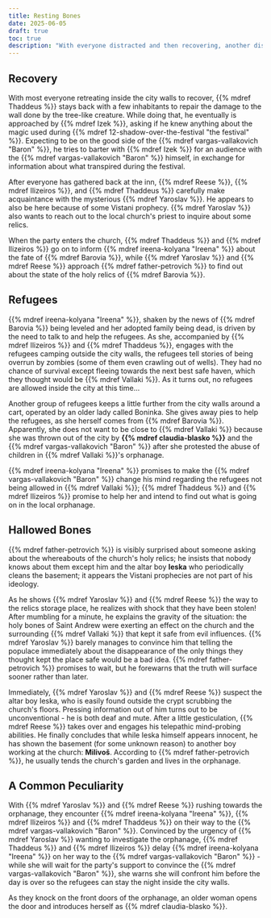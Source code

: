 ```yaml
---
title: Resting Bones
date: 2025-06-05
draft: true
toc: true
description: "With everyone distracted and then recovering, another disaster looms snuck up on Vallaki."
---
```


## Recovery

With most everyone retreating inside the city walls to recover, {{% mdref Thaddeus %}} stays back with a few inhabitants to repair the damage to the wall done by the tree-like creature. While doing that, he eventually is approached by {{% mdref Izek %}}, asking if he knew anything about the magic used during {{% mdref 12-shadow-over-the-festival "the festival" %}}. Expecting to be on the good side of the {{% mdref vargas-vallakovich "Baron" %}}, he tries to barter with {{% mdref Izek %}} for an audience with the {{% mdref vargas-vallakovich "Baron" %}} himself, in exchange for information about what transpired during the festival.

After everyone has gathered back at the inn, {{% mdref Reese %}}, {{% mdref Ilizeiros %}}, and {{% mdref Thaddeus %}} carefully make acquaintance with the mysterious {{% mdref Yaroslav %}}. He appears to also be here because of some Vistani prophecy. {{% mdref Yaroslav %}} also wants to reach out to the local church's priest to inquire about some relics.

When the party enters the church, {{% mdref Thaddeus %}} and {{% mdref Ilizeiros %}} go on to inform {{% mdref ireena-kolyana "Ireena" %}} about the fate of {{% mdref Barovia %}}, while {{% mdref Yaroslav %}} and {{% mdref Reese %}} approach {{% mdref father-petrovich %}} to find out about the state of the holy relics of {{% mdref Barovia %}}.

## Refugees

{{% mdref ireena-kolyana "Ireena" %}}, shaken by the news of {{% mdref Barovia %}} being leveled and her adopted family being dead, is driven by the need to talk to and help the refugees. As she, accompanied by {{% mdref Ilizeiros %}} and {{% mdref Thaddeus %}}, engages with the refugees camping outside the city walls, the refugees tell stories of being overrun by zombies (some of them even crawling out of wells). They had no chance of survival except fleeing towards the next best safe haven, which they thought would be {{% mdref Vallaki %}}. As it turns out, no refugees are allowed inside the city at this time...

Another group of refugees keeps a little further from the city walls around a cart, operated by an older lady called Boninka. She gives away pies to help the refugees, as she herself comes from {{% mdref Barovia %}}. Apparently, she does not want to be close to {{% mdref Vallaki %}} because she was thrown out of the city by **{{% mdref claudia-blasko %}}** and the {{% mdref vargas-vallakovich "Baron" %}} after she protested the abuse of children in {{% mdref Vallaki %}}'s orphanage.

{{% mdref ireena-kolyana "Ireena" %}} promises to make the {{% mdref vargas-vallakovich "Baron" %}} change his mind regarding the refugees not being allowed in {{% mdref Vallaki %}}; {{% mdref Thaddeus %}} and {{% mdref Ilizeiros %}} promise to help her and intend to find out what is going on in the local orphanage.

## Hallowed Bones

{{% mdref father-petrovich %}} is visibly surprised about someone asking about the whereabouts of the church's holy relics; he insists that nobody knows about them except him and the altar boy **Ieska** who periodically cleans the basement; it appears the Vistani prophecies are not part of his ideology.

As he shows {{% mdref Yaroslav %}} and {{% mdref Reese %}} the way to the relics storage place, he realizes with shock that they have been stolen! After mumbling for a minute, he explains the gravity of the situation: the holy bones of Saint Andrew were exerting an effect on the church and the surrounding {{% mdref Vallaki %}} that kept it safe from evil influences. {{% mdref Yaroslav %}} barely manages to convince him that telling the populace immediately about the disappearance of the only things they thought kept the place safe would be a bad idea. {{% mdref father-petrovich %}} promises to wait, but he forewarns that the truth will surface sooner rather than later.

Immediately, {{% mdref Yaroslav %}} and {{% mdref Reese %}} suspect the altar boy Ieska, who is easily found outside the crypt scrubbing the church's floors. Pressing information out of him turns out to be unconventional - he is both deaf and mute. After a little gesticulation, {{% mdref Reese %}} takes over and engages his telepathic mind-probing abilities. He finally concludes that while Ieska himself appears innocent, he has shown the basement (for some unknown reason) to another boy working at the church: **Milivoš**. According to {{% mdref father-petrovich %}}, he usually tends the church's garden and lives in the orphanage.

## A Common Peculiarity

With {{% mdref Yaroslav %}} and {{% mdref Reese %}} rushing towards the orphanage, they encounter {{% mdref ireena-kolyana "Ireena" %}}, {{% mdref Ilizeiros %}} and {{% mdref Thaddeus %}} on their way to the {{% mdref vargas-vallakovich "Baron" %}}. Convinced by the urgency of {{% mdref Yaroslav %}} wanting to investigate the orphanage, {{% mdref Thaddeus %}} and {{% mdref Ilizeiros %}} delay {{% mdref ireena-kolyana "Ireena" %}} on her way to the {{% mdref vargas-vallakovich "Baron" %}} - while she will wait for the party's support to convince the {{% mdref vargas-vallakovich "Baron" %}}, she warns she will confront him before the day is over so the refugees can stay the night inside the city walls.

As they knock on the front doors of the orphanage, an older woman opens the door and introduces herself as {{% mdref claudia-blasko %}}.